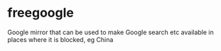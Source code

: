 freegoogle
==========

Google mirror that can be used to make Google search etc available in places where it is blocked, eg China
